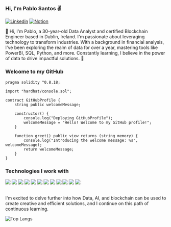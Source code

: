 ### Hi, I'm Pablo Santos ✌️

[![Linkedin](https://img.shields.io/badge/LinkedIn-0077B5?style=for-the-badge&logo=linkedin&logoColor=white)](https://www.linkedin.com/in/pablo-santos-46794a269/)
[![Notion](https://img.shields.io/badge/Notion-000000?style=for-the-badge&logo=notion&logoColor=white)](https://www.notion.so/thepablosantos/Home-882a9ba67cfc44fba0bef04244c609fb?pvs=4)

👋 Hi, I'm Pablo, a 30-year-old Data Analyst and certified Blockchain Engineer based in Dublin, Ireland. I'm passionate about leveraging technology to transform industries. With a background in financial analysis, I've been exploring the realm of data for over a year, mastering tools like PowerBI, SQL, Python, and more. Constantly learning, I believe in the power of data to drive impactful solutions. 🚀



### Welcome to my GitHub

```solidity
pragma solidity ^0.8.18;

import "hardhat/console.sol";

contract GitHubProfile {
    string public welcomeMessage;

    constructor() {
        console.log("Deploying GitHubProfile");
        welcomeMessage = "Hello! Welcome to my GitHub profile!";
    }

    function greet() public view returns (string memory) {
        console.log("Introducing the welcome message: %s", welcomeMessage);
        return welcomeMessage;
    }
}

```


### Technologies I work with

<div>
  <span style="display: inline-block">
    <img src="https://img.shields.io/badge/JavaScript-F7DF1E?style=for-the-badge&logo=javascript&logoColor=black" />
  </span>
  <span style="display: inline-block">
    <img src="https://img.shields.io/badge/Python-14354C?style=for-the-badge&logo=python&logoColor=white" />
  </span>
  <span style="display: inline-block">
    <img src="https://img.shields.io/badge/HTML5-E34F26?style=for-the-badge&logo=html5&logoColor=white" />
  </span>
  <span style="display: inline-block">
    <img src="https://img.shields.io/badge/Blockchain.com-121D33?logo=blockchaindotcom&logoColor=fff&style=for-the-badge" />
  </span>
  <span style="display: inline-block">
    <img src="https://img.shields.io/badge/hyperledger-2F3134?style=for-the-badge&logo=hyperledger&logoColor=white" />
  </span>
  <span style="display: inline-block">
    <img src="https://img.shields.io/badge/Solidity-e6e6e6?style=for-the-badge&logo=solidity&logoColor=black" />
  </span>
    <span style="display: inline-block">
    <img src="https://img.shields.io/badge/TensorFlow-FF6F00?style=for-the-badge&logo=tensorflow&logoColor=white" />
  </span>
    <span style="display: inline-block">
    <img src="https://img.shields.io/badge/SQLite-07405E?style=for-the-badge&logo=sqlite&logoColor=white" />
  </span>                                                                                               
    <span style="display: inline-block">
    <img src="https://img.shields.io/badge/PostgreSQL-316192?style=for-the-badge&logo=postgresql&logoColor=white" />
  </span>                                                                                             
      <span style="display: inline-block">
    <img src="https://img.shields.io/badge/Jupyter-F37626.svg?&style=for-the-badge&logo=Jupyter&logoColor=white" /> 
  </span>                                                                                         
  <span style="display: inline-block">
    <img src="https://img.shields.io/badge/PowerBI-F2C811?style=for-the-badge&logo=Power%20BI&logoColor=white" /> 
  </span>
    <span style="display: inline-block">
    <img src="https://img.shields.io/badge/Metabase-509EE3?style=for-the-badge&logo=metabase&logoColor=fff" /> 
  </span>
</div><br/>                                                                                                                

I'm excited to delve further into how Data, AI, and blockchain can be used to create creative and efficient solutions, and I continue on this path of continuous learning.

![Top Langs](https://github-readme-stats.vercel.app/api/top-langs/?username=thepablosantos&layout=compact)
